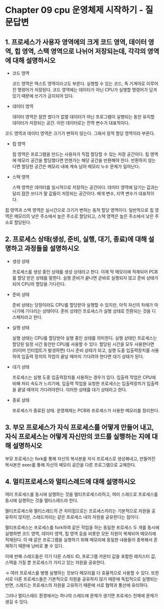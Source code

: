 # Chapter 09 cpu 운영체제 시작하기 - 질문답변





## 1. 프로세스가 사용자 영역에의 크게 코드 영역, 데이터 영역, 힙 영역, 스택 영역으로 나뉘어 저장되는데, 각각의 영역에 대해 설명하시오

- 코드 영역
    
    코드 영역은 텍스트 영역이라고도 부른다. 실행할 수 있는 코드, 즉 기계어로 이루어진 명령어가 저장된다. 코드 영역에는 데이터가 아닌 CPU가 실행할 명령어가 담겨 있기 때문에 쓰기가 금지되어 있다.
    
- 데이터 영역
    
    데이터 영역은 잠깐 썼다가 없앨 데이터가 아닌 프로그램이 실행되는 동안 유지할 데이터가 저장되는 공간. 이런 데이터로는 전역 변수가 대표적이다.
    

코드 영역과 데이터 영역은 크기가 변하지 않는다. 그래서 정적 할당 영역이라 부른다.

- 힙 영역
    
    힙 영역은 프로그램을 만드는 사용자가 직접 할당할 수 있는 저장 공간이다. 힙 영역에 메모리 공간을 할당했다면 언젠가는 해당 공간을 반환해야 한다. 반환하지 않는다면 할당한 공간은 메모리 내에 계속 남아 메모리 누수 문제가 일어난다.
    
- 스택 영역
    
    스택 영역은 데이터를 일시적으로 저장하는 공간이다. 데이터 영역에 담기는 값과는 달리 잠깐 쓰다가 말 값들이 저장되는 공간이다. 매개 변수, 지역 변수가 대표적이다.
    

힙 영역과 스택 영역은 실시간으로 크기가 변하는 동적 할당 영역이다. 일반적으로 힙 영역은 메모리의 낮은 주소에서 높은 주소로 할당되고, 스택 영역은 높은 주소에서 낮은 주소로 할당된다.



## 2.  프로세스 상태(생성, 준비, 실행, 대기, 종료)에 대해 설명하고 과정들을 설명하시오

- 생성 상태
    
    프로세스를 생성 중인 상태를 생성 상태라고 한다. 이제 막 메모리에 적재되어 PCB를 할당 받은 상태를 말한다. 실행 준비가 끝나면 곧바로 실행되지 않고 준비 상태가 되어 CPU의 할당을 기다린다.
    
- 준비 상태
    
    준비 상태는 당장이라도 CPU를 할당받아 실행할 수 있지만, 아직 자신의 차례가 아니기에 기다리는 상태이다. 준비 상태인 프로세스가 실행 상태로 전환되는 것을 디스패치라고 한다.
    
- 실행 상태
    
    실행 상태는 CPU를 할당받아 실행 중인 상태를 의미한다. 실행 상태인 프로세스는 할당된 일정 시간 동안만 CPU를 사용할 수 있다. 할당된 시간을 모두 사용한다면(타이머 인터럽트가 발생하면) 다시 준비 상태가 되고, 실행 도중 입출력장치를 사용하여 입출력 장치의 작업이 끝날 때까지 기다려야 한다면 대기 상태가 된다. 
    
- 대기 상태
    
    프로세스는 실행 도중 입출력장치를 사용하는 경우가 있다. 입출력 작업은 CPU에 비해 처리 속도가 느리기에, 입출력 작업을 요청한 프로세스는 입출력장치가 입출력을 끝낼 때까지 기다려야한다. 이러한 상태를 대기 상태라고 한다.
    
- 종료 상태
    
    프로세스가 종료된 상태. 운영체제는 PCB와 프로세스가 사용한 메모리를 정리한다.



## 3. 부모 프로세스가 자식 프로세스를 어떻게 만들어 내고, 자식 프로세스는 어떻게 자신만의 코드를 실행하는 지에 대해 설명하시오

부모 프로세스는 fork를 통해 자신의 복사본을 자식 프로세스로 생성해내고, 만들어진 복사본은 exec를 통해 자신의 메모리 공간을 다른 프로그램으로 교체한다.



## 4. 멀티프로세스와 멀티스레드에 대해 설명하시오

여러 프로세스를 동시에 실행하는 것을 멀티프로세스라하고, 여러 스레드로 프로세스를 동시에 실행하는 것을 멀티스레드라 한다.

멀티프로세스와 멀티스레드의 큰 차이점으로는 프로세스끼리는 기본적으로 자원을 공유하지 않지만, 스레드끼리는 같은 프로세스 내의 자원을 공유한다는 점이다.


멀티프로세스는 프로세스를 fork하여 같은 작업을 하는 동일한 프로세스 두 개를 동시에 실행하면 코드 영역, 데이터 영역, 힙 영역 등을 비롯한 모든 자원이 복제되어 메모리에 적재된다. 이 때 같은 프로그램을 실행하기 위해 메모리에 동일한 내용들이 중복해서 존재하기 때문에 낭비로 볼 수 있다.


이에 반해 스레드들은 각기 다른 스레드 ID, 프로그램 카운터 값을 포함한 레지스터 값, 스택을 가질 뿐 프로세스가 가지고 있는 자원을 공유한다.

→ 여러 프로세스를 병행 실행하는 것보다 메모리를 더 효율적으로 사용할 수 있다. 또한 서로 다른 프로세스들은 기본적으로 자원을 공유하지 않기 때문에 독립적으로 실행되는 반면, 스레드는 프로세스의 자원을 고유하기 때문에 서로 협력과 통산에 유리하다.

그러나 멀티스레드 환경에서는 하나의 스레드에 문제가 생기면 프로세스 전체에 문제가 생길 수 있다.

